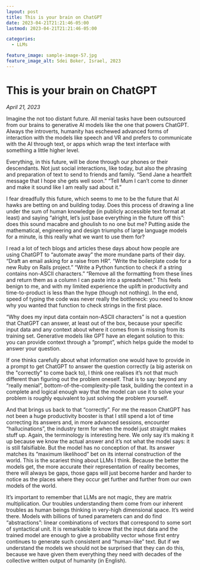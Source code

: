 ```yaml
---
layout: post
title: This is your brain on ChatGPT
date: 2023-04-21T21:21:46-05:00
lastmod: 2023-04-21T21:21:46-05:00

categories:
  - LLMs

feature_image: sample-image-57.jpg
feature_image_alt: Sdei Boker, Israel, 2023
---
```


# This is your brain on ChatGPT

*April 21, 2023*

Imagine the not too distant future. All menial tasks have been outsourced from our brains to generative AI models like the one that powers ChatGPT. Always the introverts, humanity has eschewed advanced forms of interaction with the models like speech and VR and prefers to communicate with the AI through text, or apps which wrap the text interface with something a little higher level.

Everything, in this future, will be done through our phones or their descendants. Not just social interactions, like today, but also the phrasing and preparation of text to send to friends and family. “Send Jane a heartfelt message that I hope she gets well soon.” “Tell Mum I can’t come to dinner and make it sound like I am really sad about it.”

I fear dreadfully this future, which seems to me to be the future that AI hawks are betting on and building today. Does this process of drawing a line under the sum of human knowledge (in publicly accessible text format at least) and saying “alright, let’s just base everything in the future off this”: does this sound macabre and ghoulish to no one but me? Putting aside the mathematical, engineering and design triumphs of large language models for a minute, is this really what we want to use them for?

I read a lot of tech blogs and articles these days about how people are using ChatGPT to “automate away” the more mundane parts of their day. “Draft an email asking for a raise from HR”. “Write the boilerplate code for a new Ruby on Rails project.” “Write a Python function to check if a string contains non-ASCII characters.” “Remove all the formatting from these lines and return them as a column I can paste into a spreadsheet.” This feels benign to me, and with my limited experience the uplift in productivity and time-to-product is less than the hype (though not nothing). In the end, speed of typing the code was never really the bottleneck: you need to know why you wanted that function to check strings in the first place.

“Why does my input data contain non-ASCII characters” is not a question that ChatGPT can answer, at least out of the box, because your specific input data and any context about where it comes from is missing from its training set. Generative models like GPT have an elegant solution to this: you can provide context through a “prompt”, which helps guide the model to answer your question.

If one thinks carefully about what information one would have to provide in a prompt to get ChatGPT to answer the question correctly (a big asterisk on the "correctly" to come back to), I think one realises it’s not that much different than figuring out the problem oneself. That is to say: beyond any “really menial”, bottom-of-the-complexity-pile task, building the context in a complete and logical enough way that the model can use it to solve your problem is roughly equivalent to just solving the problem yourself.

And that brings us back to that “correctly”. For me the reason ChatGPT has not been a huge productivity booster is that I still spend a lot of time correcting its answers and, in more advanced sessions, encounter “hallucinations”, the industry term for when the model just straight makes stuff up. Again, the terminology is interesting here. We only say it’s making it up because we know the actual answer and it’s not what the model says: it is still falsifiable. But the model has no conception of that. Its answer matches its “maximum likelihood” bet on its internal construction of the world. This is the scariest thing about LLMs I think. Because the better the models get, the more accurate their representation of reality becomes, there will always be gaps, those gaps will just become harder and harder to notice as the places where they occur get further and further from our own models of the world.

It’s important to remember that LLMs are not magic, they are matrix multiplication. Our troubles understanding them come from our inherent troubles as human beings thinking in very-high dimensional space. It’s weird there. Models with billions of tuned parameters can and do find “abstractions”: linear combinations of vectors that correspond to some sort of syntactical unit. It is remarkable to know that the input data and the trained model are enough to give a probability vector whose first entry continues to generate such consistent and “human-like” text. But if we understand the models we should not be surprised that they can do this, because we have given them everything they need with decades of the collective written output of humanity (in English). 

